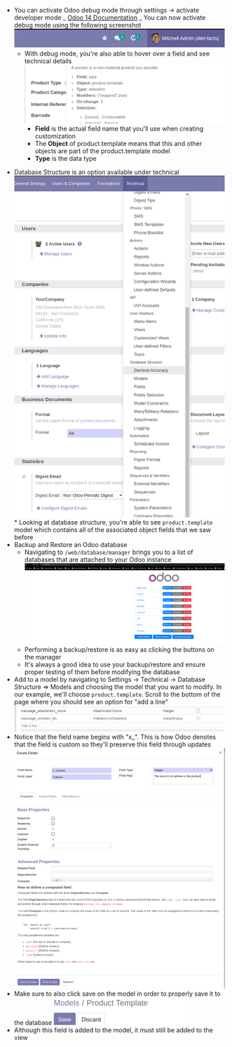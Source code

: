 - You can activate Odoo debug mode through settings -> activate developer mode
  _ [Odoo 14 Documentation](#https://www.odoo.com/documentation/14.0/applications/general.html#activate-the-developer-mode-debug-mode)
  _ You can now activate debug mode using the following screenshot
  ![Debug Mode](./images/debug_mode.png)
  - With debug mode, you're also able to hover over a field and see technical details
    ![Debug Hover](./images/debug_hover.png)
    - **Field** is the actual field name that you'll use when creating customization
    - The **Object** of product.template means that this and other objects are part of the product.template model
    - **Type** is the data type

* Database Structure is an option available under technical
  ![Database Structure](./images/database_structure.png) \* Looking at database structure, you're able to see `product.template` model which contains all of the associated object fields that we saw before
* Backup and Restore an Odoo database
    * Navigating to `/web/database/manager` brings you to a list of databases that are attached to your Odoo instance
![Database Manager](./images/database_manager.png)
    * Performing a backup/restore is as easy as clicking the buttons on the manager
    * It's always a good idea to use your backup/restore and ensure proper testing of them before modifying the database
* Add to a model by navigating to Settings -> Technical -> Database Structure => Models and choosing the model that you want to modify. In our example, we'll choose `product.template`. Scroll to the bottom of the page where you should see an option for "add a line"
![Add Field](./images/add-field.png)
* Notice that the field name begins with "x_". This is how Odoo denotes that the field is custom so they'll preserve this field through updates
![Add Field Example](./images/add-field-example.png)
* Make sure to also click save on the model in order to properly save it to the database
![Save Model](./images/save-model.png)
* Although this field is added to the model, it must still be added to the view